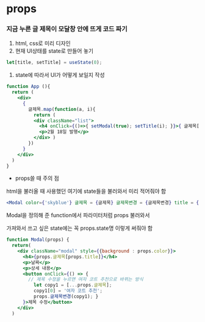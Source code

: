 # props

### 지금 누른 글 제목이 모달창 안에 뜨게 코드 짜기

1. html, css로 미리 디자인
2. 현재 UI상태를 state로 만들어 놓기

```jsx
let[title, setTitle] = useState(0);
```

1. state에 따라서 UI가 어떻게 보일지 작성

```jsx
function App (){
  return (
    <div>
      { 
        글제목.map(function(a, i){
          return (
          <div className="list">
            <h4 onClick={()=>{ setModal(true); setTitle(i); }}>{ 글제목[i] }</h4>
            <p>2월 18일 발행</p>
          </div> )
        }) 
      }
    </div>
  )
}
```

- props쓸 때 주의 점

html을 불러올 때 사용했던 <Modal/>여기에 state들을 불러와서 미리 적어줘야 함

```jsx
<Modal color={'skyblue'} 글제목 = {글제목} 글제목변경 = {글제목변경} title = {title}/>
```

Modal을 정의해 준 function에서 파라미터처럼 props 불러와서

가져와서 쓰고 싶은 state에는 꼭 props.state명 이렇게 써줘야 함

```jsx
function Modal(props) {
  return(
    <div className="modal" style={{background : props.color}}>
      <h4>{props.글제목[props.title]}</h4>
      <p>날짜</p>
      <p>상세 내용</p>
      <button onClick={() => { 
        // 제목 수정을 누르면 여자 코트 추천으로 바뀌는 방식
          let copy1 = [...props.글제목];
          copy1[0] = '여자 코트 추천';
          props.글제목변경(copy1); }
      }>제목 수정</button>
    </div>
  )
```